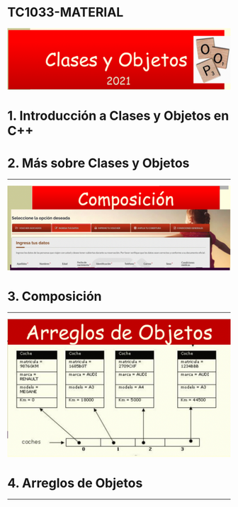 # TC1033-MATERIAL

![alt text](uno.png)
# 1. Introducción a Clases y Objetos en C++
# 2. Más sobre Clases y Objetos
____
![alt text](dos.png)
# 3. Composición
______
![alt text](tres.png)
# 4. Arreglos de Objetos
____
